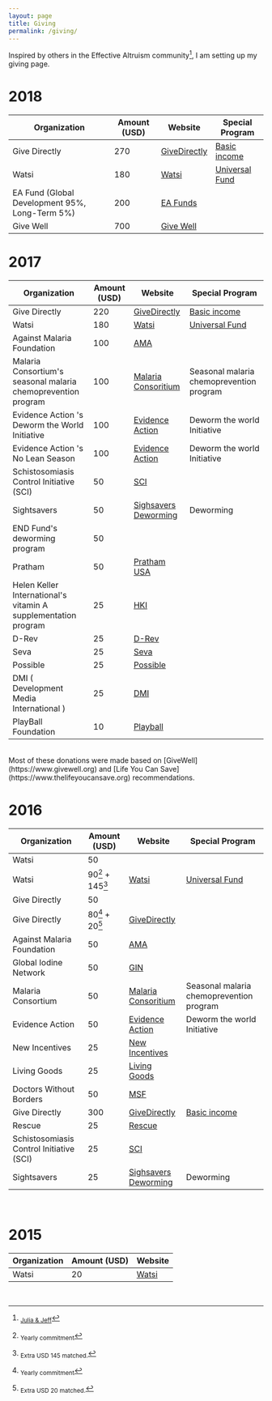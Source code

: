```yaml
---
layout: page
title: Giving
permalink: /giving/
---
```


Inspired by others in the Effective Altruism community[^1], I am setting up my giving page.

# 2018

| Organization   | Amount (USD)  | Website  	    | Special Program  |
| -------------  | ------------- |---------------   | ---------------- |
| Give Directly  | 270  		 |[GiveDirectly](http://givedirectly.org)        |  [Basic income](https://www.givedirectly.org/basic-income)  |
| Watsi          | 180           |[Watsi](http://watsi.org) | [Universal Fund](https://watsi.org/universal-fund)|
| EA Fund (Global Development 95%, Long-Term 5%)     | 200           |[EA Funds](https://app.effectivealtruism.org/funds) | |
| Give Well     | 700           |[Give Well](https://www.givewell.org/) | |

# 2017

| Organization   | Amount (USD)  | Website  	    | Special Program  |
| -------------  | ------------- |---------------   | ---------------- |
| Give Directly  | 220  		 |[GiveDirectly](http://givedirectly.org)        |  [Basic income](https://www.givedirectly.org/basic-income)  |
| Watsi          | 180           |[Watsi](http://watsi.org) | [Universal Fund](https://watsi.org/universal-fund)|
| Against Malaria Foundation          | 100  		     |  [AMA](https://www.againstmalaria.com/)                |                  |
|Malaria Consortium's seasonal malaria chemoprevention program| 100 | [Malaria Consoritium](http://www.malariaconsortium.org/) | Seasonal malaria chemoprevention program  |
|Evidence Action 's Deworm the World Initiative | 100 | [Evidence Action](https://www.evidenceaction.org/dewormtheworld) | Deworm the world Initiative  |
|Evidence Action 's No Lean Season | 100 | [Evidence Action](https://www.evidenceaction.org/dewormtheworld) | Deworm the world Initiative  |
| Schistosomiasis Control Initiative (SCI)  | 50 	 | [SCI](http://www.imperial.ac.uk/schistosomiasis-control-initiative) | |   
| Sightsavers   | 50  	 | [Sighsavers Deworming](http://www.sightsaversusa.org/) | Deworming |   
|END Fund's deworming program	| 50 | | |
|Pratham  | 50 | [Pratham USA](http://prathamusa.org/) |  |
| Helen Keller International's vitamin A supplementation program	| 25 | [HKI](http://www.hki.org/)| |
| D-Rev | 25 | [D-Rev](http://d-rev.org/) | |
|Seva	| 25 | [Seva](http://www.seva.org/)| |
|Possible|25 | [Possible](https://possiblehealth.org/)| |
|DMI ( Development Media International ) |	25 |  [DMI](http://www.developmentmedia.net/)| |
|PlayBall Foundation	| 10| [Playball](http://playballfoundation.org/) | |

<br/>
Most of these donations were made based on [GiveWell](https://www.givewell.org) and [Life You Can Save](https://www.thelifeyoucansave.org) recommendations.

# 2016

| Organization   | Amount (USD)  | Website  	    | Special Program  |
| -------------  | ------------- |---------------   | ---------------- |
| Watsi          | 50  		     |                  |                  |
| Watsi          | 90[^2] + 145[^3]		 | [Watsi](http://watsi.org)        | [Universal Fund](https://watsi.org/universal-fund)   |
| Give Directly  | 50  			 |  |                  |  
| Give Directly  | 80[^2] + 20[^4]  	 | [GiveDirectly](http://givedirectly.org) |  |   
| Against Malaria Foundation          | 50  		     |  [AMA](https://www.againstmalaria.com/)                |                  |
| Global Iodine Network         | 50  		     |  [GIN](http://www.ign.org/) |                  |
|Malaria Consortium | 50 | [Malaria Consoritium](http://www.malariaconsortium.org/) | Seasonal malaria chemoprevention program  |
|Evidence Action  | 50 | [Evidence Action](https://www.evidenceaction.org/dewormtheworld) | Deworm the world Initiative  |
|New Incentives  | 25 | [New Incentives](http://www.newincentives.org/) |  |
|Living Goods  | 25 | [Living Goods](https://livinggoods.org) |  |
|Doctors Without Borders  | 50 | [MSF](http://www.doctorswithoutborders.org/) |  |
| Give Directly  | 300  	 | [GiveDirectly](http://givedirectly.org) | [Basic income](https://www.givedirectly.org/basic-income) |   
| Rescue  | 25  	 | [Rescue](https://www.rescue.org/) | |   
| Schistosomiasis Control Initiative (SCI)  | 25  	 | [SCI](http://www.imperial.ac.uk/schistosomiasis-control-initiative) | |   
| Sightsavers   | 25  	 | [Sighsavers Deworming](http://www.sightsaversusa.org/) | Deworming |   


<br/>

# 2015

| Organization   | Amount (USD)  | Website   |
| -------------  | ------------- |-----------|
| Watsi          | 20   		 | [Watsi](http://watsi.org) |


<br/>

[^1]: <sub>[Julia & Jeff](http://www.jefftk.com/donations)</sub>
[^2]: <sub>Yearly commitment</sub>
[^3]: <sub>Extra USD 145 matched.</sub>
[^4]: <sub>Extra USD 20 matched.</sub>
